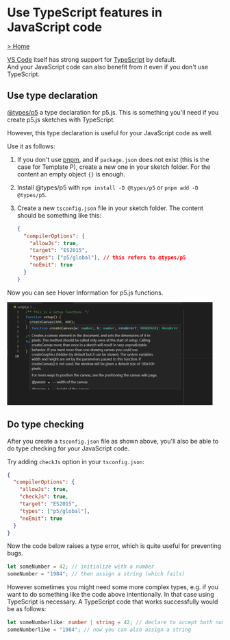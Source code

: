 # Use TypeScript features in JavaScript code

[> Home](./)

[VS Code](https://code.visualstudio.com/) itself has strong support for [TypeScript](https://www.typescriptlang.org/) by default.  
And your JavaScript code can also benefit from it even if you don't use TypeScript.


## Use type declaration

[@types/p5](https://www.npmjs.com/package/@types/p5) a type declaration for p5.js. This is something you'll need if you create p5.js sketches with TypeScript.

However, this type declaration is useful for your JavaScript code as well.

Use it as follows:

1. If you don't use [pnpm](https://pnpm.js.org/), and if `package.json` does not exist (this is the case for Template P), create a new one in your sketch folder. For the content an empty object `{}` is enough.
2. Install @types/p5 with `npm install -D @types/p5` or `pnpm add -D @types/p5`.
3. Create a new `tsconfig.json` file in your sketch folder. The content should be something like this:

    ```json
    {
      "compilerOptions": {
        "allowJs": true,
        "target": "ES2015",
        "types": ["p5/global"], // this refers to @types/p5
        "noEmit": true
      }
    }
    ```

Now you can see Hover Information for p5.js functions.

<img src="./images/screenshots/use-d-ts.png" alt="Use type declaration in JS files" title="Use type declaration in JS files" width="480" height="240">


## Do type checking

After you create a `tsconfig.json` file as shown above, you'll also be able to do type checking for your JavaScript code.

Try adding `checkJs` option in your `tsconfig.json`:

```json
{
  "compilerOptions": {
    "allowJs": true,
    "checkJs": true,
    "target": "ES2015",
    "types": ["p5/global"],
    "noEmit": true
  }
}
```

Now the code below raises a type error, which is quite useful for preventing bugs.

```js
let someNumber = 42; // initialize with a number
someNumber = "1984"; // then assign a string (which fails)
```

However sometimes you might need some more complex types, e.g. if you want to do something like the code above intentionally. In that case using TypeScript is necessary. A TypeScript code that works successfully would be as follows:

```ts
let someNumberlike: number | string = 42; // declare to accept both number and string
someNumberlike = "1984"; // now you can also assign a string
```
